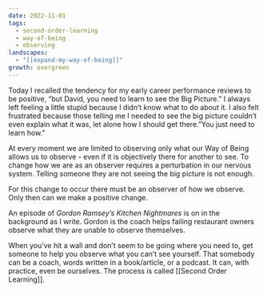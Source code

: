 ```yaml
---
date: 2022-11-01
tags:
  - second-order-learning
  - way-of-being
  - observing
landscapes:
  - "[[expand-my-way-of-being]]"
growth: evergreen
---
```

Today I recalled the tendency for my early career performance reviews to be positive, “but David, you need to learn to see the Big Picture.” I always left feeling a little stupid because I didn’t know what to do about it. I also felt frustrated because those telling me I needed to see the big picture couldn’t even explain what it was, let alone how I should get there.”You just need to learn how."

At every moment we are limited to observing only what our Way of Being allows us to observe - even if it is objectively there for another to see. To change how we are as an observer requires a perturbation in our nervous system. Telling someone they are not seeing the big picture is not enough. 

For this change to occur there must be an observer of how we observe. Only then can we make a positive change.

An episode of *Gordon Ramsey’s Kitchen Nightmares* is on in the background as I write. Gordon is the coach helps failing restaurant owners observe what they are unable to observe themselves.

When you’ve hit a wall and don’t seem to be going where you need to, get someone to help you observe what you can’t see yourself. That somebody can be a coach, words written in a book/article, or a podcast. It can, with practice, even be ourselves. The process is called [[Second Order Learning]].
